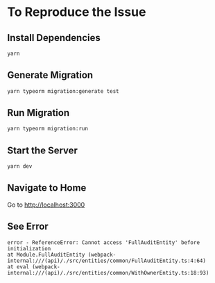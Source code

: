# To Reproduce the Issue

## Install Dependencies

```bash
yarn
```

## Generate Migration

```bash
yarn typeorm migration:generate test
```

## Run Migration

```bash
yarn typeorm migration:run
```

## Start the Server

```bash
yarn dev
```

## Navigate to Home

Go to [http://localhost:3000](http://localhost:3000)

## See Error

```
error - ReferenceError: Cannot access 'FullAuditEntity' before initialization
at Module.FullAuditEntity (webpack-internal:///(api)/./src/entities/common/FullAuditEntity.ts:4:64)
at eval (webpack-internal:///(api)/./src/entities/common/WithOwnerEntity.ts:18:93)
```
